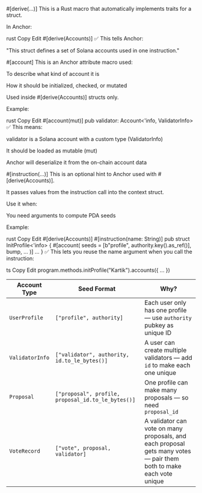#[derive(...)]
This is a Rust macro that automatically implements traits for a struct.

In Anchor:

rust
Copy
Edit
#[derive(Accounts)]
✅ This tells Anchor:

"This struct defines a set of Solana accounts used in one instruction."

#[account]
This is an Anchor attribute macro used:

To describe what kind of account it is

How it should be initialized, checked, or mutated

Used inside #[derive(Accounts)] structs only.

Example:

rust
Copy
Edit
#[account(mut)]
pub validator: Account<'info, ValidatorInfo>
✅ This means:

validator is a Solana account with a custom type (ValidatorInfo)

It should be loaded as mutable (mut)

Anchor will deserialize it from the on-chain account data

#[instruction(...)]
This is an optional hint to Anchor used with #[derive(Accounts)].

It passes values from the instruction call into the context struct.

Use it when:

You need arguments to compute PDA seeds

Example:

rust
Copy
Edit
#[derive(Accounts)]
#[instruction(name: String)]
pub struct InitProfile<'info> {
    #[account(
        seeds = [b"profile", authority.key().as_ref()],
        bump,
        ...
    )]
    ...
}
✅ This lets you reuse the name argument when you call the instruction:

ts
Copy
Edit
program.methods.initProfile("Kartik").accounts({ ... })

| Account Type    | Seed Format                                        | Why?                                                                                                                |
| --------------- | -------------------------------------------------- | ------------------------------------------------------------------------------------------------------------------- |
| `UserProfile`   | `["profile", authority]`                           | Each user only has one profile — use `authority` pubkey as unique ID                                                |
| `ValidatorInfo` | `["validator", authority, id.to_le_bytes()]`       | A user can create multiple validators — add `id` to make each one unique                                            |
| `Proposal`      | `["proposal", profile, proposal_id.to_le_bytes()]` | One profile can make many proposals — so need `proposal_id`                                                         |
| `VoteRecord`    | `["vote", proposal, validator]`                    | A validator can vote on many proposals, and each proposal gets many votes — pair them both to make each vote unique |
